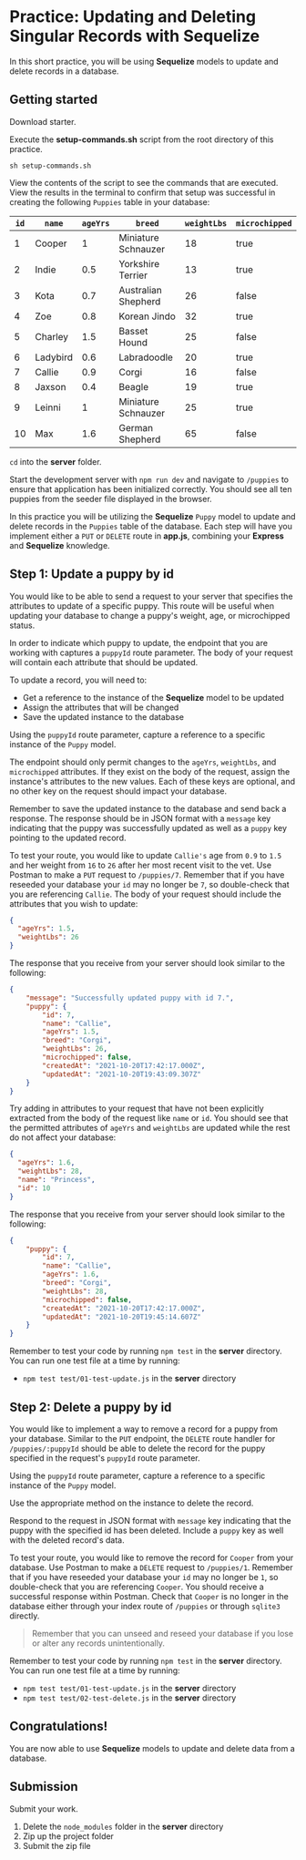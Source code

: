 # Practice: Updating and Deleting Singular Records with Sequelize

In this short practice, you will be using **Sequelize** models to update and
delete records in a database.

## Getting started

Download starter.

Execute the __setup-commands.sh__ script from the root directory of this
practice.

```shell
sh setup-commands.sh
```

View the contents of the script to see the commands that are executed. View the results in the terminal to confirm that setup was successful in creating the following `Puppies` table in your database:

| `id` | `name`   | `ageYrs` | `breed`             | `weightLbs` | `microchipped` |
| ---- | -------- | -------- | ------------------- | ----------- | -------------- |
| 1    | Cooper   | 1        | Miniature Schnauzer | 18          | true           |
| 2    | Indie    | 0.5      | Yorkshire Terrier   | 13          | true           |
| 3    | Kota     | 0.7      | Australian Shepherd | 26          | false          |
| 4    | Zoe      | 0.8      | Korean Jindo        | 32          | true           |
| 5    | Charley  | 1.5      | Basset Hound        | 25          | false          |
| 6    | Ladybird | 0.6      | Labradoodle         | 20          | true           |
| 7    | Callie   | 0.9      | Corgi               | 16          | false          |
| 8    | Jaxson   | 0.4      | Beagle              | 19          | true           |
| 9    | Leinni   | 1        | Miniature Schnauzer | 25          | true           |
| 10   | Max      | 1.6      | German Shepherd     | 65          | false          |

`cd` into the __server__ folder.

Start the development server with `npm run dev` and navigate to `/puppies` to
ensure that application has been initialized correctly. You should see all ten
puppies from the seeder file displayed in the browser.

In this practice you will be utilizing the **Sequelize** `Puppy` model to update
and delete records in the `Puppies` table of the database. Each step will have
you implement either a `PUT` or `DELETE` route in __app.js__, combining your
**Express** and **Sequelize** knowledge.

## Step 1: Update a puppy by id

You would like to be able to send a request to your server that specifies the
attributes to update of a specific puppy. This route will be useful when
updating your database to change a puppy's weight, age, or microchipped status.

In order to indicate which puppy to update, the endpoint that you are working
with captures a `puppyId` route parameter. The body of your request will
contain each attribute that should be updated.

To update a record, you will need to:

* Get a reference to the instance of the **Sequelize** model to be updated
* Assign the attributes that will be changed
* Save the updated instance to the database

Using the `puppyId` route parameter, capture a reference to a specific instance
of the `Puppy` model.

The endpoint should only permit changes to the `ageYrs`, `weightLbs`, and
`microchipped` attributes. If they exist on the body of the request, assign the
instance's attributes to the new values. Each of these keys are optional, and no
other key on the request should impact your database.

Remember to save the updated instance to the database and send back a response.
The response should be in JSON format with a `message` key indicating that the
puppy was successfully updated as well as a `puppy` key pointing to the updated
record.

To test your route, you would like to update `Callie's` age from `0.9` to `1.5`
and her weight from `16` to `26` after her most recent visit to the vet. Use
Postman to make a `PUT` request to `/puppies/7`. Remember that if you have
reseeded your database your `id` may no longer be `7`, so double-check that you
are referencing `Callie`. The body of your request should include the attributes
that you wish to update:

```json
{
  "ageYrs": 1.5,
  "weightLbs": 26
}
```

The response that you receive from your server should look similar to the
following:

```json
{
    "message": "Successfully updated puppy with id 7.",
    "puppy": {
        "id": 7,
        "name": "Callie",
        "ageYrs": 1.5,
        "breed": "Corgi",
        "weightLbs": 26,
        "microchipped": false,
        "createdAt": "2021-10-20T17:42:17.000Z",
        "updatedAt": "2021-10-20T19:43:09.307Z"
    }
}
```

Try adding in attributes to your request that have not been explicitly
extracted from the body of the request like `name` or `id`. You should
see that the permitted attributes of `ageYrs` and `weightLbs` are
updated while the rest do not affect your database:

```json
{
  "ageYrs": 1.6,
  "weightLbs": 28,
  "name": "Princess",
  "id": 10
}
```

The response that you receive from your server should look similar to the
following:

```json
{
    "puppy": {
        "id": 7,
        "name": "Callie",
        "ageYrs": 1.6,
        "breed": "Corgi",
        "weightLbs": 28,
        "microchipped": false,
        "createdAt": "2021-10-20T17:42:17.000Z",
        "updatedAt": "2021-10-20T19:45:14.607Z"
    }
}
```

Remember to test your code by running `npm test` in the __server__ directory.
You can run one test file at a time by running:

* `npm test test/01-test-update.js` in the __server__ directory

## Step 2: Delete a puppy by id

You would like to implement a way to remove a record for a puppy from your
database. Similar to the `PUT` endpoint, the `DELETE` route handler for
`/puppies/:puppyId` should be able to delete the record for the puppy specified
in the request's `puppyId` route parameter.

Using the `puppyId` route parameter, capture a reference to a specific instance
of the `Puppy` model.

Use the appropriate method on the instance to delete the record.

Respond to the request in JSON format with `message` key indicating that the
puppy with the specified id has been deleted. Include a `puppy` key as well with
the deleted record's data.

To test your route, you would like to remove the record for `Cooper` from your
database. Use Postman to make a `DELETE` request to `/puppies/1`. Remember that
if you have reseeded your database your `id` may no longer be `1`, so
double-check that you are referencing `Cooper`. You should receive a successful
response within Postman. Check that `Cooper` is no longer in the database either
through your index route of `/puppies` or through `sqlite3` directly.

> Remember that you can unseed and reseed your database if you lose or alter any
> records unintentionally.

Remember to test your code by running `npm test` in the __server__ directory.
You can run one test file at a time by running:

* `npm test test/01-test-update.js` in the __server__ directory
* `npm test test/02-test-delete.js` in the __server__ directory

## Congratulations!

You are now able to use **Sequelize** models to update and delete data from a
database.

## Submission

Submit your work.

1. Delete the `node_modules` folder in the __server__ directory
2. Zip up the project folder
3. Submit the zip file